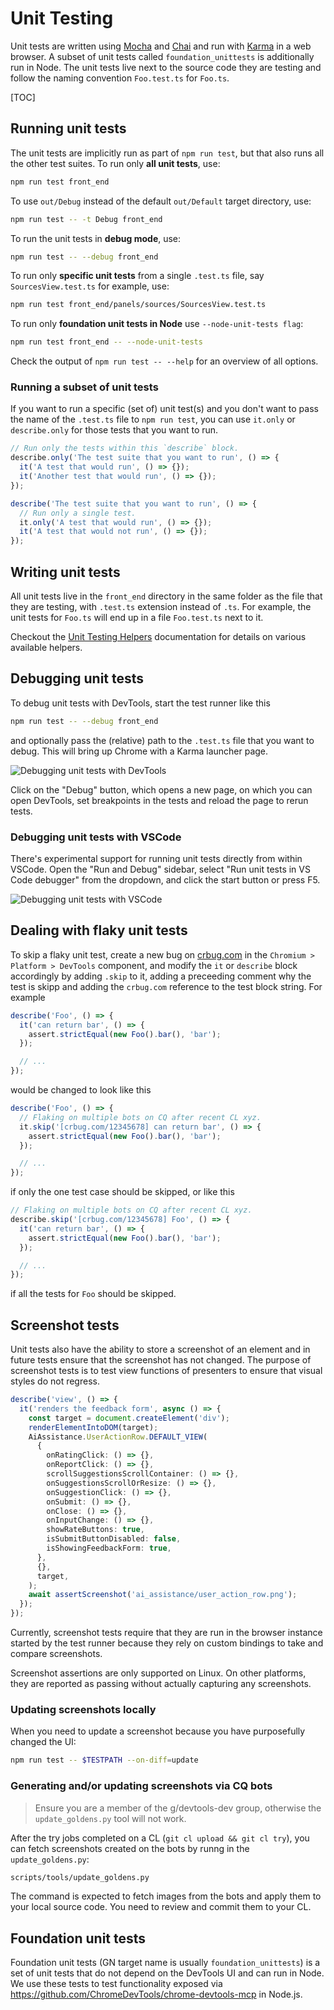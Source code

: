 # Unit Testing

Unit tests are written using [Mocha](https://mochajs.org/) and
[Chai](https://www.chaijs.com/) and run with
[Karma](https://karma-runner.github.io/latest/index.html) in a web browser. A
subset of unit tests called `foundation_unittests` is additionally run in Node.
The unit tests live next to the source code they are testing and follow the
naming convention `Foo.test.ts` for `Foo.ts`.

[TOC]

## Running unit tests

The unit tests are implicitly run as part of `npm run test`,
but that also runs all the other test suites. To run only
**all unit tests**, use:

```bash
npm run test front_end
```

To use `out/Debug` instead of the default `out/Default` target
directory, use:

```bash
npm run test -- -t Debug front_end
```

To run the unit tests in **debug mode**, use:

```bash
npm run test -- --debug front_end
```

To run only **specific unit tests** from a single `.test.ts`
file, say `SourcesView.test.ts` for example, use:

```bash
npm run test front_end/panels/sources/SourcesView.test.ts
```

To run only **foundation unit tests in Node** use `--node-unit-tests flag`:

```bash
npm run test front_end -- --node-unit-tests
```

Check the output of `npm run test -- --help` for an overview of
all options.

### Running a subset of unit tests

If you want to run a specific (set of) unit test(s) and you don't want
to pass the name of the `.test.ts` file to `npm run test`, you can use
`it.only` or `describe.only` for those tests that you want to run.

```ts
// Run only the tests within this `describe` block.
describe.only('The test suite that you want to run', () => {
  it('A test that would run', () => {});
  it('Another test that would run', () => {});
});

describe('The test suite that you want to run', () => {
  // Run only a single test.
  it.only('A test that would run', () => {});
  it('A test that would not run', () => {});
});
```

## Writing unit tests

All unit tests live in the `front_end` directory in the same folder as
the file that they are testing, with `.test.ts` extension instead of
`.ts`. For example, the unit tests for `Foo.ts` will end up in a file
`Foo.test.ts` next to it.

Checkout the [Unit Testing Helpers](../../front_end/testing/README.md)
documentation for details on various available helpers.

## Debugging unit tests

To debug unit tests with DevTools, start the test runner like this

```bash
npm run test -- --debug front_end
```

and optionally pass the (relative) path to the `.test.ts` file that
you want to debug. This will bring up Chrome with a Karma launcher
page.

![Debugging unit tests with DevTools](../../docs/images/debugging-unit-tests-with-devtools.png 'Debugging unit tests with DevTools')

Click on the "Debug" button, which opens a new page, on which
you can open DevTools, set breakpoints in the tests and reload the
page to rerun tests.

### Debugging unit tests with VSCode

There's experimental support for running unit tests directly from
within VSCode. Open the "Run and Debug" sidebar, select "Run unit tests
in VS Code debugger" from the dropdown, and click the start button or
press F5.

![Debugging unit tests with VSCode](../../docs/images/debugging-unit-tests-with-vscode.png 'Debugging unit tests with VSCode')

## Dealing with flaky unit tests

To skip a flaky unit test, create a new bug on [crbug.com](https://crbug.com) in the
`Chromium > Platform > DevTools` component, and modify the `it` or `describe`
block accordingly by adding `.skip` to it, adding a preceeding comment
why the test is skipp and adding the `crbug.com` reference to the test
block string. For example

```ts
describe('Foo', () => {
  it('can return bar', () => {
    assert.strictEqual(new Foo().bar(), 'bar');
  });

  // ...
});
```

would be changed to look like this

```ts
describe('Foo', () => {
  // Flaking on multiple bots on CQ after recent CL xyz.
  it.skip('[crbug.com/12345678] can return bar', () => {
    assert.strictEqual(new Foo().bar(), 'bar');
  });

  // ...
});
```

if only the one test case should be skipped, or like this

```ts
// Flaking on multiple bots on CQ after recent CL xyz.
describe.skip('[crbug.com/12345678] Foo', () => {
  it('can return bar', () => {
    assert.strictEqual(new Foo().bar(), 'bar');
  });

  // ...
});
```

if all the tests for `Foo` should be skipped.

## Screenshot tests

Unit tests also have the ability to store a screenshot of an element and
in future tests ensure that the screenshot has not changed. The purpose
of screenshot tests is to test view functions of presenters to ensure
that visual styles do not regress.

```ts
describe('view', () => {
  it('renders the feedback form', async () => {
    const target = document.createElement('div');
    renderElementIntoDOM(target);
    AiAssistance.UserActionRow.DEFAULT_VIEW(
      {
        onRatingClick: () => {},
        onReportClick: () => {},
        scrollSuggestionsScrollContainer: () => {},
        onSuggestionsScrollOrResize: () => {},
        onSuggestionClick: () => {},
        onSubmit: () => {},
        onClose: () => {},
        onInputChange: () => {},
        showRateButtons: true,
        isSubmitButtonDisabled: false,
        isShowingFeedbackForm: true,
      },
      {},
      target,
    );
    await assertScreenshot('ai_assistance/user_action_row.png');
  });
});
```

Currently, screenshot tests require that they are run in the browser
instance started by the test runner because they rely on custom bindings
to take and compare screenshots.

Screenshot assertions are only supported on Linux. On other platforms,
they are reported as passing without actually capturing any screenshots.

### Updating screenshots locally

When you need to update a screenshot because you have purposefully changed the UI:

```sh
npm run test -- $TESTPATH --on-diff=update
```

### Generating and/or updating screenshots via CQ bots

> Ensure you are a member of the g/devtools-dev group, otherwise the
> `update_goldens.py` tool will not work.

After the try jobs completed on a CL (`git cl upload && git cl try`),
you can fetch screenshots created on the bots by runng in the
`update_goldens.py`:

```sh
scripts/tools/update_goldens.py
```

The command is expected to fetch images from the bots and apply them to
your local source code. You need to review and commit them to your CL.

## Foundation unit tests

Foundation unit tests (GN target name is usually `foundation_unittests`) is a
set of unit tests that do not depend on the DevTools UI and can run in Node. We
use these tests to test functionality exposed via
https://github.com/ChromeDevTools/chrome-devtools-mcp in Node.js.
